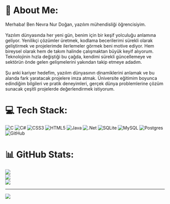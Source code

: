 # 💫 About Me:
Merhaba! Ben Nevra Nur Doğan, yazılım mühendisliği öğrencisiyim. <br><br>Yazılım dünyasında her yeni gün, benim için bir keşif yolculuğu anlamına geliyor. Yenilikçi çözümler üretmek, kodlama becerilerimi sürekli olarak geliştirmek ve projelerimde ilerlemeler görmek beni motive ediyor. Hem bireysel olarak hem de takım halinde çalışmaktan büyük keyif alıyorum. Teknolojinin hızla değiştiği bu çağda, kendimi sürekli güncellemeye ve sektörün önde gelen gelişmelerini yakından takip etmeye adadım.<br><br>Şu anki kariyer hedefim, yazılım dünyasının dinamiklerini anlamak ve bu alanda fark yaratacak projelere imza atmak. Üniversite eğitimim boyunca edindiğim bilgileri ve pratik deneyimleri, gerçek dünya problemlerine çözüm sunacak çeşitli projelerde değerlendirmek istiyorum.


# 💻 Tech Stack:
![C](https://img.shields.io/badge/c-%2300599C.svg?style=for-the-badge&logo=c&logoColor=white) ![C#](https://img.shields.io/badge/c%23-%23239120.svg?style=for-the-badge&logo=csharp&logoColor=white) ![CSS3](https://img.shields.io/badge/css3-%231572B6.svg?style=for-the-badge&logo=css3&logoColor=white) ![HTML5](https://img.shields.io/badge/html5-%23E34F26.svg?style=for-the-badge&logo=html5&logoColor=white) ![Java](https://img.shields.io/badge/java-%23ED8B00.svg?style=for-the-badge&logo=openjdk&logoColor=white) ![.Net](https://img.shields.io/badge/.NET-5C2D91?style=for-the-badge&logo=.net&logoColor=white) ![SQLite](https://img.shields.io/badge/sqlite-%2307405e.svg?style=for-the-badge&logo=sqlite&logoColor=white) ![MySQL](https://img.shields.io/badge/mysql-4479A1.svg?style=for-the-badge&logo=mysql&logoColor=white) ![Postgres](https://img.shields.io/badge/postgres-%23316192.svg?style=for-the-badge&logo=postgresql&logoColor=white) ![GitHub](https://img.shields.io/badge/github-%23121011.svg?style=for-the-badge&logo=github&logoColor=white)
# 📊 GitHub Stats:
![](https://github-readme-stats.vercel.app/api?username=NevraNurDogan&theme=dark&hide_border=false&include_all_commits=false&count_private=false)<br/>
![](https://github-readme-streak-stats.herokuapp.com/?user=NevraNurDogan&theme=dark&hide_border=false)<br/>
![](https://github-readme-stats.vercel.app/api/top-langs/?username=NevraNurDogan&theme=dark&hide_border=false&include_all_commits=false&count_private=false&layout=compact)

---
[![](https://visitcount.itsvg.in/api?id=NevraNurDogan&icon=6&color=3)](https://visitcount.itsvg.in)

<!-- Proudly created with GPRM ( https://gprm.itsvg.in ) -->

